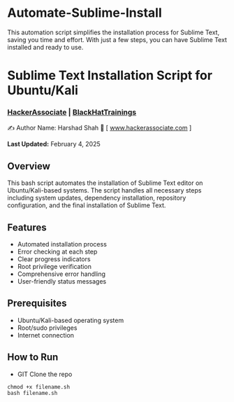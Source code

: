 # Automate-Sublime-Install
This automation script simplifies the installation process for Sublime Text, saving you time and effort. With just a few steps, you can have Sublime Text installed and ready to use.

# Sublime Text Installation Script for Ubuntu/Kali
### [HackerAssociate](https://hackerassociate.com) | [BlackHatTrainings](https://blackhattrainings.com)

✍️ Author
Name: Harshad Shah  👤  [ www.hackerassociate.com ] 

**Last Updated:** February 4, 2025

## Overview
This bash script automates the installation of Sublime Text editor on Ubuntu/Kali-based systems. The script handles all necessary steps including system updates, dependency installation, repository configuration, and the final installation of Sublime Text.

## Features
- Automated installation process
- Error checking at each step
- Clear progress indicators
- Root privilege verification
- Comprehensive error handling
- User-friendly status messages

## Prerequisites
- Ubuntu/Kali-based operating system
- Root/sudo privileges
- Internet connection

## How to Run
- GIT Clone the repo

```
chmod +x filename.sh
bash filename.sh
```

